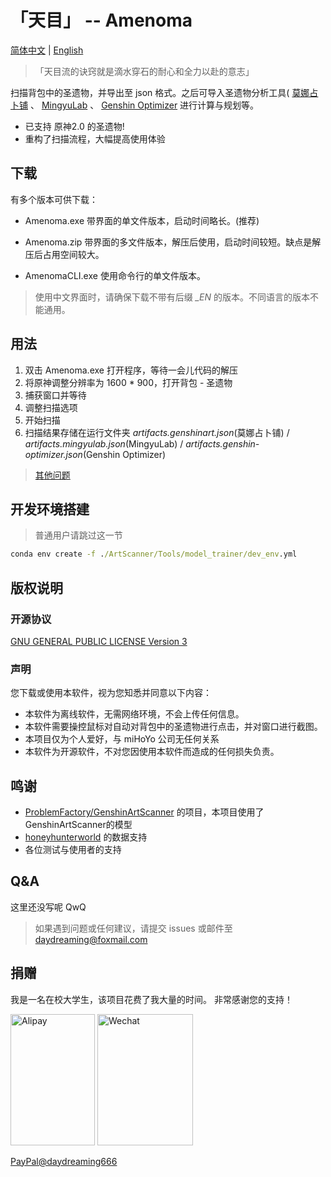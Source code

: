 # 「天目」 -- Amenoma

[简体中文](./README.md) | [English](./README_en.md)

> 「天目流的诀窍就是滴水穿石的耐心和全力以赴的意志」

扫描背包中的圣遗物，并导出至 json 格式。之后可导入圣遗物分析工具( [莫娜占卜铺](https://www.mona-uranai.com) 、 [MingyuLab](https://genshin.mingyulab.com) 、 [Genshin Optimizer](https://frzyc.github.io/genshin-optimizer ) 进行计算与规划等。

- 已支持 原神2.0 的圣遗物!
- 重构了扫描流程，大幅提高使用体验


## 下载

有多个版本可供下载：

- Amenoma.exe
  带界面的单文件版本，启动时间略长。(推荐)

- Amenoma.zip
  带界面的多文件版本，解压后使用，启动时间较短。缺点是解压后占用空间较大。

- AmenomaCLI.exe
  使用命令行的单文件版本。

> 使用中文界面时，请确保下载不带有后缀 *_EN* 的版本。不同语言的版本不能通用。

## 用法

1. 双击 Amenoma.exe 打开程序，等待一会儿代码的解压
2. 将原神调整分辨率为 1600 * 900，打开背包 - 圣遗物
3. 捕获窗口并等待
4. 调整扫描选项
5. 开始扫描
6. 扫描结果存储在运行文件夹 *artifacts.genshinart.json*(莫娜占卜铺) / *artifacts.mingyulab.json*(MingyuLab) / *artifacts.genshin-optimizer.json*(Genshin Optimizer)

> [其他问题](#Q&A)


## 开发环境搭建

> 普通用户请跳过这一节

```cmd
conda env create -f ./ArtScanner/Tools/model_trainer/dev_env.yml
```

## 版权说明

### 开源协议

[GNU GENERAL PUBLIC LICENSE Version 3](https://www.gnu.org/licenses/gpl-3.0.html)

### 声明

您下载或使用本软件，视为您知悉并同意以下内容：

- 本软件为离线软件，无需网络环境，不会上传任何信息。
- 本软件需要操控鼠标对自动对背包中的圣遗物进行点击，并对窗口进行截图。
- 本项目仅为个人爱好，与 miHoYo 公司无任何关系
- 本软件为开源软件，不对您因使用本软件而造成的任何损失负责。


## 鸣谢

- [ProblemFactory/GenshinArtScanner](https://github.com/ProblemFactory/GenshinArtScanner)
的项目，本项目使用了GenshinArtScanner的模型
- [honeyhunterworld](https://genshin.honeyhunterworld.com/) 的数据支持
- 各位测试与使用者的支持


## Q&A

这里还没写呢 QwQ

> 如果遇到问题或任何建议，请提交 issues 或邮件至 [daydreaming@foxmail.com](mailto://daydreaming@foxmail.com)


## 捐赠

我是一名在校大学生，该项目花费了我大量的时间。
非常感谢您的支持！

<img src="https://daydreaming.top/wp-content/uploads/2021/08/QQ图片20210822004740.jpg" width="135" height="210" alt="Alipay"/>

<img src="https://daydreaming.top/wp-content/uploads/2021/08/QQ图片20210822004735.png" width="153" height="210" alt="Wechat"/>

[PayPal@daydreaming666](https://www.paypal.me/daydreaming666)
